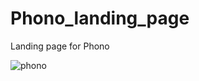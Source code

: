 # Phono_landing_page
Landing page for Phono


![phono](https://user-images.githubusercontent.com/1254478/65901903-21e11500-e387-11e9-9158-915f55191b67.png)
